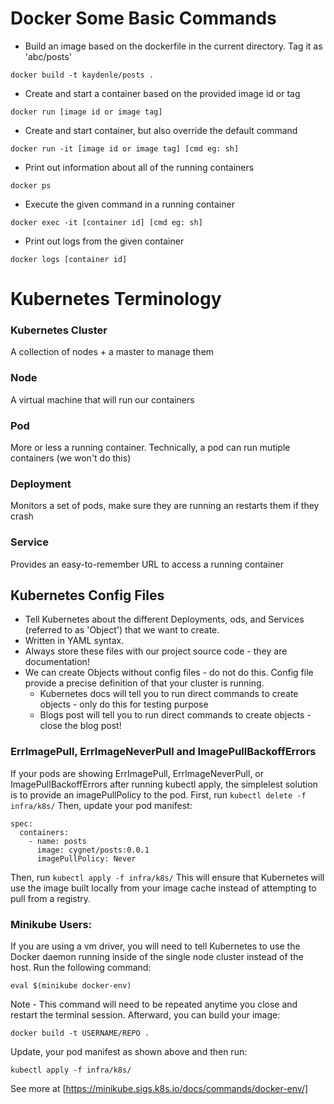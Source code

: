 # Docker Some Basic Commands
- Build an image based on the dockerfile in the current directory. Tag it as 'abc/posts'
```
docker build -t kaydenle/posts .
```

- Create and start a container based on the provided image id or tag
```
docker run [image id or image tag]
```

- Create and start container, but also override the default command
```
docker run -it [image id or image tag] [cmd eg: sh]
```

- Print out information about all of the running containers
```
docker ps
```

- Execute the given command in a running container
```
docker exec -it [container id] [cmd eg: sh]
```

- Print out logs from the given container
```
docker logs [container id]
```

# Kubernetes Terminology
### Kubernetes Cluster
A collection of nodes + a master to manage them

### Node
A virtual machine that will run our containers

### Pod
More or less a running container. Technically, a pod can run mutiple containers (we won't do this)

### Deployment
Monitors a set of pods, make sure they are running an restarts them if they crash

### Service
Provides an easy-to-remember URL to access a running container

## Kubernetes Config Files
- Tell Kubernetes about the different Deployments, ods, and Services (referred to as 'Object') that we want to create.
- Written in YAML syntax.
- Always store these files with our project source code - they are documentation!
- We can create Objects without config files - do not do this. Config file provide a precise definition of that your cluster is running.
  - Kubernetes docs will tell you to run direct commands to create objects - only do this for testing purpose
  - Blogs post will tell you to run direct commands to create objects - close the blog post!

### ErrImagePull, ErrImageNeverPull and ImagePullBackoffErrors
If your pods are showing ErrImagePull, ErrImageNeverPull, or ImagePullBackoffErrors after running kubectl apply, the simplelest solution is to provide an imagePullPolicy to the pod.
First, run ```kubectl delete -f infra/k8s/```
Then, update your pod manifest:
```
spec:
  containers:
    - name: posts
      image: cygnet/posts:0.0.1
      imagePullPolicy: Never
```

Then, run ```kubectl apply -f infra/k8s/```
This will ensure that Kubernetes will use the image built locally from your image cache instead of attempting to pull from a registry.

### Minikube Users:
If you are using a vm driver, you will need to tell Kubernetes to use the Docker daemon running inside of the single node cluster instead of the host.
Run the following command:
```
eval $(minikube docker-env)
```

Note - This command will need to be repeated anytime you close and restart the terminal session.
Afterward, you can build your image:
```
docker build -t USERNAME/REPO .
```

Update, your pod manifest as shown above and then run:
```
kubectl apply -f infra/k8s/
```

See more at [https://minikube.sigs.k8s.io/docs/commands/docker-env/]
